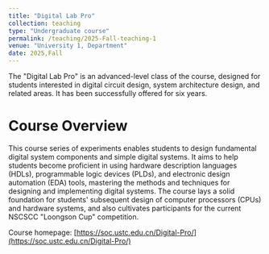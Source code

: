 ```yaml
---
title: "Digital Lab Pro"
collection: teaching
type: "Undergraduate course"
permalink: /teaching/2025-Fall-teaching-1
venue: "University 1, Department"
date: 2025,Fall
---
```


The "Digital Lab Pro" is an advanced-level class of the course, designed for students interested in digital circuit design, system architecture design, and related areas. It has been successfully offered for six years.


Course Overview
===
This course series of experiments enables students to design fundamental digital system components and simple digital systems. It aims to help students become proficient in using hardware description languages (HDLs), programmable logic devices (PLDs), and electronic design automation (EDA) tools, mastering the methods and techniques for designing and implementing digital systems. The course lays a solid foundation for students' subsequent design of computer processors (CPUs) and hardware systems, and also cultivates participants for the current NSCSCC "Loongson Cup" competition.  

Course homepage: [https://soc.ustc.edu.cn/Digital-Pro/](https://soc.ustc.edu.cn/Digital-Pro/)
